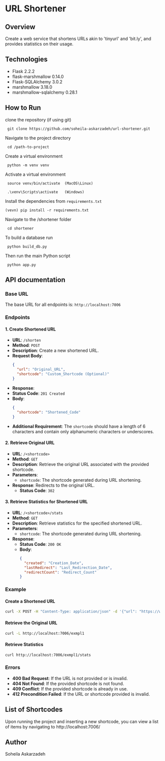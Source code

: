 # URL Shortener

## Overview 
Create a web service that shortens URLs akin to 'tinyurl' and 'bit.ly', and provides statistics on their usage.

## Technologies

- Flask 2.2.2
- flask-marshmallow 0.14.0
- Flask-SQLAlchemy 3.0.2
- marshmallow 3.18.0
- marshmallow-sqlalchemy 0.28.1

## How to Run 
clone the repository (if using git)

     git clone https://github.com/soheila-askarzadeh/url-shortener.git

Navigate to the project directory

     cd /path-to-project

Create a virtual environment

     python -m venv venv

Activate a virtual environment

     source venv/bin/activate  (MacOS\Linux)
      
     .\venv\Scripts\activate   (Windows)  

Install the dependencies from `requirements.txt`

    (vevn) pip install -r requirements.txt 

Navigate to the /shortener folder

     cd shortener

To build a database run

     python build_db.py

Then run the main Python script

     python app.py

## API documentation

### Base URL

The base URL for all endpoints is: `http://localhost:7006`

### Endpoints

#### 1. Create Shortened URL

- **URL**: `/shorten`
- **Method**: `POST`
- **Description**: Create a new shortened URL.
- **Request Body**:
  ```json
  {
    "url": "Original_URL",
    "shortcode": "Custom_Shortcode (Optional)"
  }
- **Response**:
- **Status Code**: `201 Created`
- **Body**:
  ```json
  {
    "shortcode": "Shortened_Code"
  }
- **Additional Requirement**: The `shortcode` should have a length of 6 characters and contain only alphanumeric characters or underscores.

#### 2. Retrieve Original URL

- **URL**: `/<shortcode>`
- **Method**: `GET`
- **Description**: Retrieve the original URL associated with the provided shortcode.
- **Parameters**:
  - `shortcode`: The shortcode generated during URL shortening.
- **Response**: Redirects to the original URL.
     - **Status Code**: `302` 

#### 3. Retrieve Statistics for Shortened URL

- **URL**: `/<shortcode>/stats`
- **Method**: `GET`
- **Description**: Retrieve statistics for the specified shortened URL.
- **Parameters**:
  - `shortcode`: The shortcode generated during URL shortening.
- **Response**:
  - **Status Code**: `200 OK`
  - **Body**:
    ```json
    {
      "created": "Creation_Date",
      "lastRedirect": "Last_Redirection_Date",
      "redirectCount": "Redirect_Count"
    }
    ```

### Example

#### Create a Shortened URL

```bash
curl -X POST -H "Content-Type: application/json" -d '{"url": "https://www.example.com", "shortcode": "exmpl1"}' http://localhost:7006/shorten
```
#### Retrieve the Original URL

```bash
curl -L http://localhost:7006/exmpl1
```

#### Retrieve Statistics

```bash
curl http://localhost:7006/exmpl1/stats
```
### Errors

- **400 Bad Request**: If the URL is not provided or is invalid.
- **404 Not Found**: If the provided shortcode is not found.
- **409 Conflict**: If the provided shortcode is already in use.
- **412 Precondition Failed**: If the URL or shortcode provided is invalid.

## List of Shortcodes
Upon running the project and inserting a new shortcode, you can view a list of items by navigating to http://localhost:7006/

## Author
   Soheila Askarzadeh 
